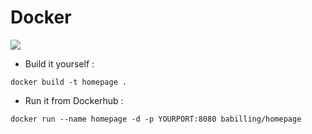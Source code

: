 # Docker

[![](https://img.shields.io/docker/automated/jrottenberg/ffmpeg.svg?style=for-the-badge)](https://hub.docker.com/r/babilling/homepage/)

- Build it yourself : 
```
docker build -t homepage .
```

- Run it from Dockerhub : 
```
docker run --name homepage -d -p YOURPORT:8080 babilling/homepage
```
